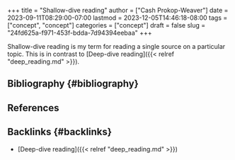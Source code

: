 +++
title = "Shallow-dive reading"
author = ["Cash Prokop-Weaver"]
date = 2023-09-11T08:29:00-07:00
lastmod = 2023-12-05T14:46:18-08:00
tags = ["concept", "concept"]
categories = ["concept"]
draft = false
slug = "24fd625a-f971-453f-bdda-7d94394eebaa"
+++

Shallow-dive reading is my term for reading a single source on a particular topic. This is in contrast to [Deep-dive reading]({{< relref "deep_reading.md" >}}).


## Bibliography {#bibliography}

## References

<style>.csl-entry{text-indent: -1.5em; margin-left: 1.5em;}</style><div class="csl-bib-body">
</div>


## Backlinks {#backlinks}

-   [Deep-dive reading]({{< relref "deep_reading.md" >}})
